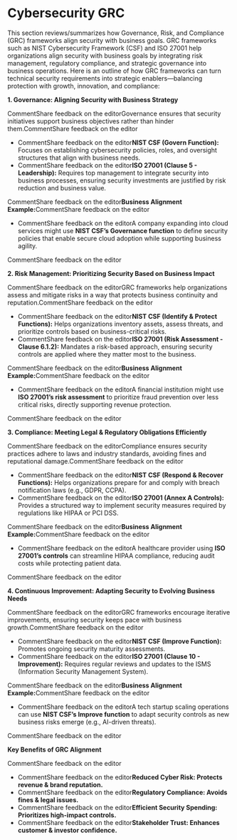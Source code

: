 # Cybersecurity GRC

This section reviews/summarizes how Governance, Risk, and Compliance (GRC) frameworks align security with business goals. GRC frameworks such as NIST Cybersecurity Framework (CSF) and ISO 27001 help organizations align security with business goals by integrating risk management, regulatory compliance, and strategic governance into business operations. Here is an outline of how GRC frameworks can turn technical security requirements into strategic enablers—balancing protection with growth, innovation, and compliance:

**1. Governance: Aligning Security with Business Strategy**

CommentShare feedback on the editorGovernance ensures that security initiatives support business objectives rather than hinder them.CommentShare feedback on the editor

* CommentShare feedback on the editor**NIST CSF (Govern Function):** Focuses on establishing cybersecurity policies, roles, and oversight structures that align with business needs.
* CommentShare feedback on the editor**ISO 27001 (Clause 5 - Leadership):** Requires top management to integrate security into business processes, ensuring security investments are justified by risk reduction and business value.

CommentShare feedback on the editor**Business Alignment Example:**&#x43;ommentShare feedback on the editor

* CommentShare feedback on the editorA company expanding into cloud services might use **NIST CSF’s Governance function** to define security policies that enable secure cloud adoption while supporting business agility.

CommentShare feedback on the editor

**2. Risk Management: Prioritizing Security Based on Business Impact**

CommentShare feedback on the editorGRC frameworks help organizations assess and mitigate risks in a way that protects business continuity and reputation.CommentShare feedback on the editor

* CommentShare feedback on the editor**NIST CSF (Identify & Protect Functions):** Helps organizations inventory assets, assess threats, and prioritize controls based on business-critical risks.
* CommentShare feedback on the editor**ISO 27001 (Risk Assessment - Clause 6.1.2):** Mandates a risk-based approach, ensuring security controls are applied where they matter most to the business.

CommentShare feedback on the editor**Business Alignment Example:**&#x43;ommentShare feedback on the editor

* CommentShare feedback on the editorA financial institution might use **ISO 27001’s risk assessment** to prioritize fraud prevention over less critical risks, directly supporting revenue protection.

CommentShare feedback on the editor

**3. Compliance: Meeting Legal & Regulatory Obligations Efficiently**

CommentShare feedback on the editorCompliance ensures security practices adhere to laws and industry standards, avoiding fines and reputational damage.CommentShare feedback on the editor

* CommentShare feedback on the editor**NIST CSF (Respond & Recover Functions):** Helps organizations prepare for and comply with breach notification laws (e.g., GDPR, CCPA).
* CommentShare feedback on the editor**ISO 27001 (Annex A Controls):** Provides a structured way to implement security measures required by regulations like HIPAA or PCI DSS.

CommentShare feedback on the editor**Business Alignment Example:**&#x43;ommentShare feedback on the editor

* CommentShare feedback on the editorA healthcare provider using **ISO 27001’s controls** can streamline HIPAA compliance, reducing audit costs while protecting patient data.

CommentShare feedback on the editor

**4. Continuous Improvement: Adapting Security to Evolving Business Needs**

CommentShare feedback on the editorGRC frameworks encourage iterative improvements, ensuring security keeps pace with business growth.CommentShare feedback on the editor

* CommentShare feedback on the editor**NIST CSF (Improve Function):** Promotes ongoing security maturity assessments.
* CommentShare feedback on the editor**ISO 27001 (Clause 10 - Improvement):** Requires regular reviews and updates to the ISMS (Information Security Management System).

CommentShare feedback on the editor**Business Alignment Example:**&#x43;ommentShare feedback on the editor

* CommentShare feedback on the editorA tech startup scaling operations can use **NIST CSF’s Improve function** to adapt security controls as new business risks emerge (e.g., AI-driven threats).

CommentShare feedback on the editor

**Key Benefits of GRC Alignment**

CommentShare feedback on the editor

* CommentShare feedback on the editor**Reduced Cyber Risk: Protects revenue & brand reputation.**
* CommentShare feedback on the editor**Regulatory Compliance: Avoids fines & legal issues.**
* CommentShare feedback on the editor**Efficient Security Spending: Prioritizes high-impact controls.**
* CommentShare feedback on the editor**Stakeholder Trust: Enhances customer & investor confidence.**
